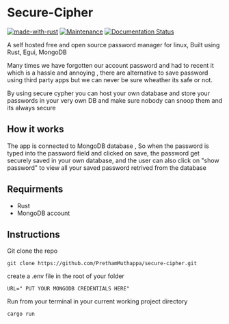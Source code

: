 # Secure-Cipher

[![made-with-rust](https://img.shields.io/badge/Made%20with-Rust-1f425f.svg)](https://www.rust-lang.org/) [![Maintenance](https://img.shields.io/badge/Maintained%3F-yes-green.svg)](https://GitHub.com/Naereen/StrapDown.js/graphs/commit-activity) [![Documentation Status](https://readthedocs.org/projects/ansicolortags/badge/?version=latest)](http://ansicolortags.readthedocs.io/?badge=latest)

A self hosted free and open source password manager for linux, Built using Rust, Egui, MongoDB 

Many times we have forgotten our account password and had to recent it which is a hassle and annoying , there are alternative to save password using third party apps but we can never be sure wheather its safe or not.

By using secure cypher you can host your own database and store your passwords in your very own DB and make sure nobody can snoop them and its always secure 

## How it works

The app is connected to MongoDB database , So when the password is typed into the password field and clicked on save, the password get securely saved in your own database, and the user can also click on "show password" to view all your saved password retrived from the database

## Requirments
- Rust
- MongoDB account

## Instructions
Git clone the repo
```
git clone https://github.com/PrethamMuthappa/secure-cipher.git
```

create a .env file in the root of your folder 
```
URL=" PUT YOUR MONGODB CREDENTIALS HERE"
```


Run from your terminal in your current working project directory
```
cargo run

```
   



